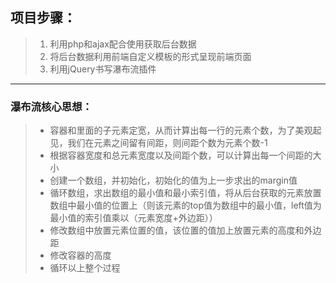 ## 项目步骤：
>1. 利用php和ajax配合使用获取后台数据
>2. 将后台数据利用前端自定义模板的形式呈现前端页面
>3. 利用jQuery书写瀑布流插件
*****************
### 瀑布流核心思想：
>* 容器和里面的子元素定宽，从而计算出每一行的元素个数，为了美观起见，我们在元素之间留有间距，则间距个数为元素个数-1
>* 根据容器宽度和总元素宽度以及间距个数，可以计算出每一个间距的大小
>* 创建一个数组，并初始化，初始化的值为上一步求出的margin值
>* 循环数组，求出数组的最小值和最小索引值，将从后台获取的元素放置数组中最小值的位置上（则该元素的top值为数组中的最小值，left值为最小值的索引值乘以（元素宽度+外边距））
>* 修改数组中放置元素位置的值，该位置的值加上放置元素的高度和外边距
>* 修改容器的高度
>* 循环以上整个过程
